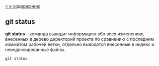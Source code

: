 [< к содержанию](./readme.md)

## git status

**git status** - команда выводит информацию обо всех изменениях,
внесенных в дерево директорий проекта по сравнению с последним коммитом рабочей
ветки, отдельно выводятся внесенные в индекс и неиндексированные
файлы.

````bash=
git status
````